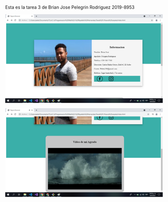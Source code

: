 Esta es la tarea 3 de Brian Jose Pelegrin Rodriguez 2019-8953

![Captura 1  de pantalla](https://github.com/BrayanPelegrin/Tarea-1-Programacion-WEB/blob/master/Tarea%201%201-2.png)

![Captura 2  de pantalla](https://github.com/BrayanPelegrin/Tarea-1-Programacion-WEB/blob/master/Tarea%201%202-2.png)
